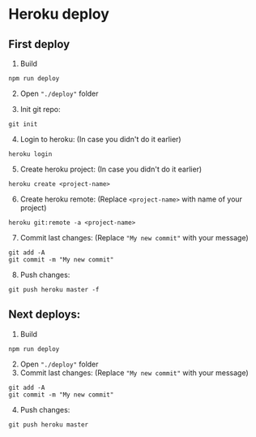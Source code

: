 # Heroku deploy

## First deploy
1. Build
```
npm run deploy
```

2. Open `"./deploy"` folder

3. Init git repo:
```
git init
```

4. Login to heroku: (In case you didn't do it earlier)
```
heroku login
```

5. Create heroku project: (In case you didn't do it earlier)
```
heroku create <project-name>
```

6. Create heroku remote: (Replace `<project-name>` with name of your project)
```
heroku git:remote -a <project-name>
```

7. Commit last changes: (Replace `"My new commit"` with your message)
```
git add -A
git commit -m "My new commit"
```

8. Push changes:
```
git push heroku master -f
```

## Next deploys:
1. Build
```
npm run deploy
```
2. Open `"./deploy"` folder
3. Commit last changes: (Replace `"My new commit"` with your message)
```
git add -A
git commit -m "My new commit"
```
4. Push changes:
```
git push heroku master
```
